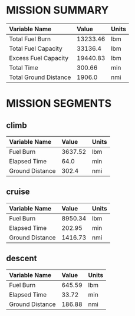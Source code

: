 # MISSION SUMMARY
| Variable Name | Value | Units |
| :- | :- | :- |
| Total Fuel Burn | 13233.46 | lbm |
| Total Fuel Capacity | 33136.4 | lbm |
| Excess Fuel Capacity | 19440.83 | lbm |
| Total Time | 300.66 | min |
| Total Ground Distance | 1906.0 | nmi |

# MISSION SEGMENTS
## climb
| Variable Name | Value | Units |
| :- | :- | :- |
| Fuel Burn | 3637.52 | lbm |
| Elapsed Time | 64.0 | min |
| Ground Distance | 302.4 | nmi |

## cruise
| Variable Name | Value | Units |
| :- | :- | :- |
| Fuel Burn | 8950.34 | lbm |
| Elapsed Time | 202.95 | min |
| Ground Distance | 1416.73 | nmi |

## descent
| Variable Name | Value | Units |
| :- | :- | :- |
| Fuel Burn | 645.59 | lbm |
| Elapsed Time | 33.72 | min |
| Ground Distance | 186.88 | nmi |
